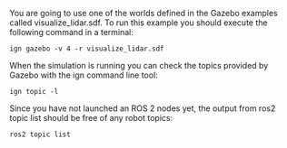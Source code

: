 You are going to use one of the worlds defined in the Gazebo examples called visualize_lidar.sdf. To run this example you should execute the following command in a terminal:
```Linux
ign gazebo -v 4 -r visualize_lidar.sdf
```

When the simulation is running you can check the topics provided by Gazebo with the ign command line tool:
```Linux
ign topic -l
```

Since you have not launched an ROS 2 nodes yet, the output from ros2 topic list should be free of any robot topics:
```Linux
ros2 topic list
```

